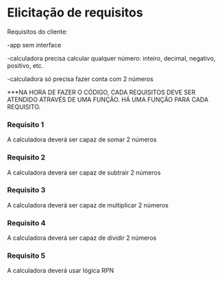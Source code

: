 # Elicitação de requisitos 

Requisitos do cliente:

-app sem interface

-calculadora precisa calcular qualquer número: inteiro, decimal, negativo, positivo, etc.

-calculadora só precisa fazer conta com 2 números

***NA HORA DE FAZER O CÓDIGO, CADA REQUISITOS DEVE SER ATENDIDO ATRAVÉS DE UMA FUNÇÃO. HÁ UMA FUNÇÃO PARA CADA REQUISITO.

### Requisito 1
A calculadora deverá ser capaz de somar 2 números

### Requisito 2
A calculadora deverá ser capaz de subtrair 2 números

### Requisito 3
A calculadora deverá ser capaz de multiplicar 2 números

### Requisito 4
A calculadora deverá ser capaz de dividir 2 números

### Requisito 5
A calculadora deverá usar lógica RPN